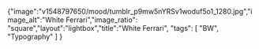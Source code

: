 {"image":"v1548797650/mood/tumblr_p9mw5nYRSv1woduf5o1_1280.jpg","image_alt":"White Ferrari","image_ratio": "square","layout":"lightbox","title":"White Ferrari",
"tags": [
  "BW",
  "Typography"
 ]
}